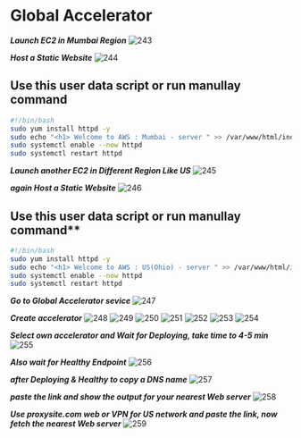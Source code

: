# Global Accelerator

***Launch EC2 in Mumbai Region***
![243](https://github.com/user-attachments/assets/c94c4b02-0929-4eb5-a63f-1cff283c6875)

***Host a Static Website***
![244](https://github.com/user-attachments/assets/95a73788-0480-415e-a170-2e3cb03f854e)

## Use this user data script or run manullay command

```bash
#!/bin/bash
sudo yum install httpd -y
sudo echo "<h1> Welcome to AWS : Mumbai - server " >> /var/www/html/index.html
sudo systemctl enable --now httpd
sudo systemctl restart httpd
```
***Launch another EC2 in Different Region Like US***
![245](https://github.com/user-attachments/assets/81eb4964-12e7-4427-9c95-b6fbfb2c2269)

***again Host a Static Website***
![246](https://github.com/user-attachments/assets/d347342f-283d-4c54-ba6c-7477e3f0286e)

## Use this user data script or run manullay command**

```bash
#!/bin/bash
sudo yum install httpd -y
sudo echo "<h1> Welcome to AWS : US(Ohio) - server " >> /var/www/html/index.html
sudo systemctl enable --now httpd
sudo systemctl restart httpd
```

***Go to Global Accelerator sevice***
![247](https://github.com/user-attachments/assets/3eec0b55-dd0f-4b58-be7f-3f2987eb4b19)

***Create accelerator***
![248](https://github.com/user-attachments/assets/9a02ab74-9750-49fc-acdb-758ce94040f2)
![249](https://github.com/user-attachments/assets/e8efee83-65e3-40b2-8728-238f61801bcf)
![250](https://github.com/user-attachments/assets/19094a9b-d241-4df9-8eb0-1a57948acfdb)
![251](https://github.com/user-attachments/assets/9847f47e-28fa-4cdd-9e75-f70940d11c49)
![252](https://github.com/user-attachments/assets/788496b7-c4d5-41e6-b2d3-8b1a59879a14)
![253](https://github.com/user-attachments/assets/704b0543-ad86-452a-98d5-9012e0ef813b)
![254](https://github.com/user-attachments/assets/75381b90-d99c-4302-83d7-e3dd7b313d45)

***Select own accelerator and Wait for Deploying, take time to 4-5 min***
![255](https://github.com/user-attachments/assets/89a12196-57c5-4bd9-bae5-7eb5086e7882)

***Also wait for Healthy Endpoint***
![256](https://github.com/user-attachments/assets/79e4577f-d327-4b0b-adda-ebb9f69606b0)

***after Deploying & Healthy to copy a DNS name***
![257](https://github.com/user-attachments/assets/bfb2146b-a532-4a69-91d3-0b6193b090b6)

***paste the link and show the output for your nearest Web server***
![258](https://github.com/user-attachments/assets/cb09cb8a-fe0b-4290-a768-60ba857b2c1c)

***Use **proxysite.com** web or **VPN** for US network and paste the link, now fetch the nearest Web server*** 
![259](https://github.com/user-attachments/assets/84aa3bf3-7b64-431d-8212-93e89bc0c36b)
